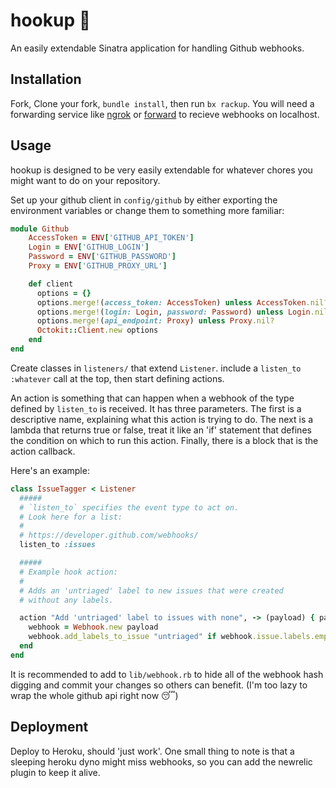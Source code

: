 hookup :nail_care:
=============

An easily extendable Sinatra application for handling Github webhooks.

Installation
-----

Fork, Clone your fork, `bundle install`, then run `bx rackup`. You will need a forwarding service like [ngrok](https://ngrok.com/) or [forward](https://forwardhq.com/) to recieve webhooks on localhost.

Usage
----

hookup is designed to be very easily extendable for whatever chores you might want to do on your repository.

Set up your github client in `config/github` by either exporting the environment variables or change them to something more familiar:

```Ruby
module Github
    AccessToken = ENV['GITHUB_API_TOKEN']
    Login = ENV['GITHUB_LOGIN']
    Password = ENV['GITHUB_PASSWORD']
    Proxy = ENV['GITHUB_PROXY_URL']

    def client
      options = {}
      options.merge!(access_token: AccessToken) unless AccessToken.nil?
      options.merge!(login: Login, password: Password) unless Login.nil? or Password.nil?
      options.merge!(api_endpoint: Proxy) unless Proxy.nil?
      Octokit::Client.new options
    end
end
```

Create classes in `listeners/` that extend `Listener`. include a `listen_to :whatever` call at the top, then start defining actions.

An action is something that can happen when a webhook of the type defined by `listen_to` is received. It has three parameters. The first is a descriptive name, explaining what this action is trying to do. The next is a lambda that returns true or false, treat it like an 'if' statement that defines the condition on which to run this action. Finally, there is a block that is the action callback. 

Here's an example:

```Ruby
class IssueTagger < Listener
  #####
  # `listen_to` specifies the event type to act on.
  # Look here for a list:
  #
  # https://developer.github.com/webhooks/
  listen_to :issues

  #####
  # Example hook action:
  #
  # Adds an 'untriaged' label to new issues that were created
  # without any labels.

  action "Add 'untriaged' label to issues with none", -> (payload) { payload["action"] == "opened" } do |payload|
    webhook = Webhook.new payload
    webhook.add_labels_to_issue "untriaged" if webhook.issue.labels.empty?
  end
end
```

It is recommended to add to `lib/webhook.rb` to hide all of the webhook hash digging and commit your changes so others can benefit. (I'm too lazy to wrap the whole github api right now :sleeping:)

Deployment
-----

Deploy to Heroku, should 'just work'.
One small thing to note is that a sleeping heroku dyno might miss webhooks, so you can add the newrelic plugin to keep it alive.



